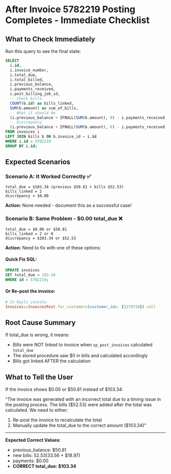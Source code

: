 # After Invoice 5782219 Posting Completes - Immediate Checklist

## What to Check Immediately

Run this query to see the final state:

```sql
SELECT
  i.id,
  i.invoice_number,
  i.total_due,
  i.total_billed,
  i.previous_balance,
  i.payments_received,
  i.post_billing_job_id,
  -- Check bills
  COUNT(b.id) as bills_linked,
  SUM(b.amount) as sum_of_bills,
  -- What it should be
  (i.previous_balance + IFNULL(SUM(b.amount), 0) - i.payments_received) as should_be,
  -- Discrepancy
  (i.previous_balance + IFNULL(SUM(b.amount), 0) - i.payments_received) - i.total_due as discrepancy
FROM invoices i
LEFT JOIN bills b ON b.invoice_id = i.id
WHERE i.id = 5782219
GROUP BY i.id;
```

## Expected Scenarios

### Scenario A: It Worked Correctly ✅
```
total_due = $103.34 (previous $50.81 + bills $52.53)
bills_linked = 2
discrepancy = $0.00
```
**Action:** None needed - document this as a successful case!

### Scenario B: Same Problem - $0.00 total_due ❌
```
total_due = $0.00 or $50.81
bills_linked = 2 or 0
discrepancy = $103.34 or $52.53
```
**Action:** Need to fix with one of these options:

#### Quick Fix SQL:
```sql
UPDATE invoices
SET total_due = 103.34
WHERE id = 5782219;
```

#### Or Re-post the invoice:
```ruby
# In Rails console
Invoices::InvoicesPost.for_customers(customer_ids: [3279710]).call
```

## Root Cause Summary

If total_due is wrong, it means:
- Bills were NOT linked to invoice when `sp_post_invoices` calculated `total_due`
- The stored procedure saw $0 in bills and calculated accordingly
- Bills got linked AFTER the calculation

## What to Tell the User

If the invoice shows $0.00 or $50.81 instead of $103.34:

"The invoice was generated with an incorrect total due to a timing issue in the posting process. The bills ($52.53) were added after the total was calculated. We need to either:
1. Re-post the invoice to recalculate the total
2. Manually update the total_due to the correct amount ($103.34)"

---

**Expected Correct Values:**
- previous_balance: $50.81
- new bills: $52.53 ($33.56 + $18.97)
- payments: $0.00
- **CORRECT total_due: $103.34**
